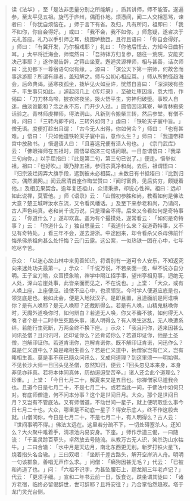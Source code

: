 
> 读《法华》​，至「是法非思量分别之所能解」​，质其讲师，师不能答。遂遍参，至太平见五祖。旋丐于庐州，偶雨仆地。烦懑间，闻二人交相恶骂，谏者曰：​「你犹自烦恼在。​」师于言下有省。及归，凡有所问，祖即曰：​「我不如你，你自会得好。​」或曰：​「我不会，我不如你。​」师愈疑，遂咨决于元礼首座。礼乃以手引师之耳，绕围垆数匝，且行且语曰：​「你自会得好。​」师曰：​「有冀开发，乃尔相戏耶？​」礼曰：​「你他后悟去，方知今日曲折耳。​」太平将迁海会，师慨然曰：​「吾持钵方归复参，随往一荒院，安能究决己事耶？​」遂作偈告辞，之蒋山坐夏。邂逅灵源禅师，相与甚善，话次师曰：比见都下一尊宿语句似有缘，​。源曰：​「演公天下第一宗师，何故舍而事远游耶？所谓有缘者，盖知解之。师与公初心相应耳。​」师从所勉径趋海会，后命典谒。适寒夜孤坐，拨垆见火如豆许，恍然自喜曰：​「深深拨有些子，平生事只如此。​」遽起阅几上《传灯录》​，至破灶堕因缘，忽大悟，作偈曰：​「刀刀林鸟啼，披衣终夜坐。拨火悟平生，穷神归破堕。事皎人自迷，曲淡谁能和？念之永不忘，门开少人过。​」圆悟因诣其寮，举青林搬柴话验之。青林师虔禅师，得法洞山。凡新到令搬柴三转，然后参堂。有僧不肯，问曰：​「三转内即不问，三转外如何？​」虔曰：​「铁轮天子寰中旨。​」僧无语。度便打趁出且谓：​「古今无人出得，你如何会？​」师曰：​「也有甚难。​」悟曰：​「只如他道铁轮天子寰中旨，意作么生？​」师曰：​「我道帝释宫中放赦书。​」悟退语人曰：​「且喜远兄便有活人句也。​」​《宗门武库》云：​「佛眼禅师在五祖时，圆悟举临济三句语问眼。一日忽谓悟曰：『我举三句向你。』以手屈指曰：『此是第二句，第三句已说了。』便走。悟举似祖，祖曰：『也好吹。』眼乃辞五祖，参归宗真净和尚。去后，祖谓悟曰：『归宗波烂阔弄大旗手段，远到彼未必相契。』未数日有书抵牾曰：『比到归宗，偶然漏网。』闻云居清首座作晦堂赞曰：『闻时富贵，见后贫穷，颇疑着他。』及相见果契合。逾年复还祖山，众请秉拂，却说心性禅。祖曰：远却如此说禅，莫管他。​」师《语录》云：​「山僧初参胜和尚，教看如何是佛法大意？楚王城畔汝水东流，又令看风幡话。​」及至下来参老和尚，乃请问，古人声色纯真。老和尚千说万说，只是理会不得。后来又令看如何是奇特事云：​「你道什么？​」遂却欢喜。盖为有个撮摸处，遂常看云：​「如何是奇特事？​」云：​「你道什么？​」独自思量云：​「我道什么来？我道奇特事，又不见有奇特处。​」看三年不会，遂去游浙。中途回来，却令看杀父杀母佛前忏悔杀佛杀祖向甚么处忏悔？云门云露。这公案，一似热铁一团在心中，七年吃尽辛苦。

> 示众：​「以迷心故山林中来见善知识，将谓别有一道可令人安乐，不知返究向来迷处功夫最第一。​」示众：​「千说万说，不若亲面一见，纵不说亦自分明。王子宝刀喻，众盲摸象喻，禅学中隔江招手事，望州亭相见事，迥绝无人处，深山岩崖处事，此皆亲面而见之，不在说也。​」上堂：​「大众，或有人唤上座，上座便应。设使不应心中，也须领览。今时学人便道应底是也，领览底是也。若如此会，便是入地狱汉子。是即且置，且道面前是阿谁唤你？是有人唤耶？是无人唤耶？还裁断得么。若是有人唤，山精鬼魅唤你时，天魔外道喚你时，如何辨白？若道无人唤，你又不聾不骇，如何得无人喚？者个是十二时中生死路头事，诸人明得么？有人唤生迷乱，无人唤遭系绊。若能行生死断，万两金终不换下座。​」示众：​「我且问你，适来因甚么问讯圣僧？且问讯时，还印证你么？还肯诺你么？若道印证你，他是土圣僧，岂解印证你。若道肯诺你，岂解肯诺你。既不解印证肯诺，问迅作么？莫是仁义道中么？莫是睹相生善么？若是仁义道中，衲僧家岂有仁义，岂有睹相生善。莫是事不获已隨众问讯么，又成何道理？到这里须一—明始得。不见长沙大师一日回头见圣僧，忽然知归，便云：『回头忽见本来身，本身非见亦非真。若将本体同真体，历劫迢迢受苦辛。』诸人还会此个道理么？珍重。​」上堂：​「今日七月二十，解夏来又是五日也。你禅僧家尽道我会也。且道今日是七月二十，不是七月二十。或若当此一问，于佛法中如何只对。有底师僧道，何不问本分事？这个是世间日月。大众，那个是世间日月？又岂有不管底法。又有师僧道，不动世间一星子，就上便明取恁么事今日七月二十也。大众，哪里是不动底一星子？得安乐底人，终不作这般去就。山僧问你，今日是七月二十，不是七月二十，有人明得么？古人云：『世间事明不得。』佛法太远在。这里若分疏不下，一切处碍塞杀人。还知么？大火聚中难着手，清凉池内易安身。下座。​」师作示道三偈，一曰随流：​「千圣灵踪百草头，卓然放去号随流。从教万古无人识，笑杀沩山水牯牛。​」二曰合辙：​「水中月是天边月，南北东西更无别。新罗打铁火星飞，烧着指头名合辙。​」三曰双唱：​「坐断千差古路头，解开空岸济人舟。明明一句该群象，善唱无声作么求。​」问僧：​「癞狗因甚无毛？​」代云：​「已被和尚道了也。​」问：​「六祖不识字，为甚坠腰石上，题龙朔三年老卢记？​」代云：​「更须子细。​」宣和二年书云前一日，饭食讫，趺坐谓其徒曰：​「诸方老宿，临终必留偈辞世，世可辞耶？且将安往？​」乃合掌怡然趋寂。塔于龙门灵光台侧。
